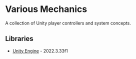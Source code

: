# Various Mechanics

A collection of Unity player controllers and system concepts.

## Libraries

- [Unity Engine](https://unity.com/releases/editor/archive) - 2022.3.33f1